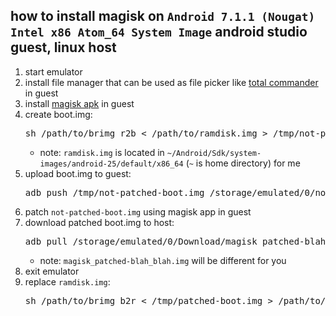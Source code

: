 ## how to install magisk on `Android 7.1.1 (Nougat)` `Intel x86 Atom_64 System Image` android studio guest, linux host
<ol>
<li>start emulator</li>
<li>install file manager that can be used as file picker like <a href="https://www.ghisler.ch/board/viewforum.php?f=22">total commander</a> in guest</li>
<li>install <a href="https://github.com/topjohnwu/Magisk/releases">magisk apk</a> in guest</li>
<li>create boot.img:<pre lang="bash">sh /path/to/brimg r2b < /path/to/ramdisk.img > /tmp/not-patched-boot.img</pre><ul>
<li>note: <code>ramdisk.img</code> is located in <code>~/Android/Sdk/system-images/android-25/default/x86_64</code> (<code>~</code> is home directory) for me</li>
</ul></li>
<li>upload boot.img to guest:<pre lang="bash">adb push /tmp/not-patched-boot.img /storage/emulated/0/not-patched-boot.img</pre></li>
<li>patch <code>not-patched-boot.img</code> using magisk app in guest</li>
<li>download patched boot.img to host:<pre lang="bash">adb pull /storage/emulated/0/Download/magisk_patched-blah_blah.img /tmp/patched-boot.img</pre><ul>
<li>note: <code>magisk_patched-blah_blah.img</code> will be different for you</li>
</ul></li>
<li>exit emulator</li>
<li>replace <code>ramdisk.img</code>:<pre lang="bash">sh /path/to/brimg b2r < /tmp/patched-boot.img > /path/to/ramdisk.img</pre></li>
</ol>
